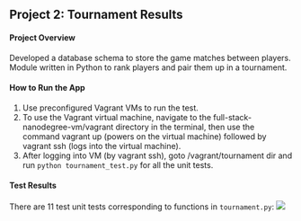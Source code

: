 ## Project 2: Tournament Results

#### Project Overview

Developed a database schema to store the game matches between players. Module written in Python to rank players and pair them up in a tournament.

#### How to Run the App

1. Use preconfigured Vagrant VMs to run the test.
2. To use the Vagrant virtual machine, navigate to the full-stack-nanodegree-vm/vagrant directory in the terminal, then use the command vagrant up (powers on the virtual machine) followed by vagrant ssh (logs into the virtual machine).
3. After logging into VM (by vagrant ssh), goto /vagrant/tournament dir and run `python tournament_test.py` for all the unit tests.

#### Test Results
There are 11 test unit tests corresponding to functions in `tournament.py`:
![](https://cloud.githubusercontent.com/assets/6732675/13387477/be500d8a-de6b-11e5-93e0-79f4e285c1dd.png)
